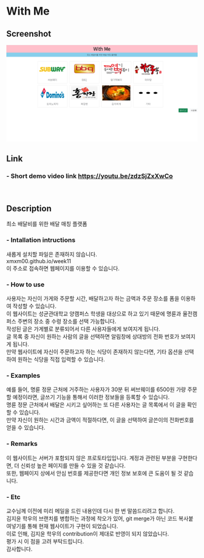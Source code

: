 # With Me

## **Screenshot**

<img src="capture.PNG">

## **Link**
### - Short demo video link https://youtu.be/zdzSjZxXwCo
<br>

## **Description**

최소 배달비를 위한 배달 매칭 플랫폼
### - Intallation intructions
<p>새롭게 설치할 파일은 존재하지 않습니다.<br>
xmxm00.github.io/week11 <br>
이 주소로 접속하면 웹페이지를 이용할 수 있습니다.
</p>

### - How to use
<p>
사용자는 자신이 가게와 주문할 시간, 배달하고자 하는 금액과 주문 장소를 폼을 이용하여 작성할 수 있습니다.<br>
이 웹사이트는 성균관대학교 양캠퍼스 학생을 대상으로 하고 있기 때문에 명륜과 율전캠퍼스 주변의 장소 중 수령 장소를 선택 가능합니다.<br>
작성된 글은 가게별로 분류되어서 다른 사용자들에게 보여지게 됩니다.<br>
글 목록 중 자신이 원하는 사람의 글을 선택하면 알림창에 상대방의 전화 번호가 보여지게 됩니다.<br>
만약 웹사이트에 자신이 주문하고자 하는 식당이 존재하지 않는다면, 기타 옵션을 선택하여 원하는 식당을 직접 입력할 수 있습니다.<br>
</p>

### - Examples
<p> 예를 들어, 명륜 정문 근처에 거주하는 사용자가 30분 뒤 써브웨이를 6500원 가량 주문할 예정이라면, 글쓰기 기능을 통해서 이러한 정보들을 등록할 수 있습니다.<br>
명륜 정문 근처에서 배달은 시키고 싶어하는 또 다른 사용자는 글 목록에서 이 글을 확인할 수 있습니다.<br>
만약 자신이 원하는 시간과 금액이 적절하다면, 이 글을 선택하여 글쓴이의 전화번호를 얻을 수 있습니다.<br>

### - Remarks
이 웹사이트는 서버가 포함되지 않은 프로토타입입니다.
계정과 관련된 부분을 구현한다면, 더 신뢰성 높은 페이지를 만들 수 있을 것 같습니다. <br>
또한, 웹페이지 상에서 안심 번호를 제공한다면 개인 정보 보호에 큰 도움이 될 것 같습니다.

### - Etc
교수님께 이전에 미리 메일을 드린 내용인데 다시 한 번 말씀드리려고 합니다. <br>
김지윤 학우의 브랜치를 병합하는 과정에 착오가 있어, git merge가 아닌 코드 복사붙여넣기를 통해 현재 웹사이트가 구현이 되었습니다.<br>
이로 인해, 김지윤 학우의 contribution이 제대로 반영이 되지 않았습니다.<br>
평가 시 이 점을 고려 부탁드립니다.<br>
감사합니다.

